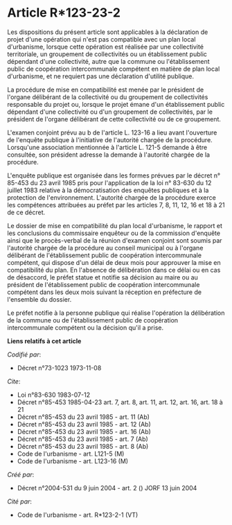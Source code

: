 # Article R*123-23-2

Les dispositions du présent article sont applicables à la déclaration de projet d'une opération qui n'est pas compatible avec
un plan local d'urbanisme, lorsque cette opération est réalisée par une collectivité territoriale, un groupement de
collectivités ou un établissement public dépendant d'une collectivité, autre que la commune ou l'établissement public de
coopération intercommunale compétent en matière de plan local d'urbanisme, et ne requiert pas une déclaration d'utilité
publique.

La procédure de mise en compatibilité est menée par le président de l'organe délibérant de la collectivité ou du groupement
de collectivités responsable du projet ou, lorsque le projet émane d'un établissement public dépendant d'une collectivité ou
d'un groupement de collectivités, par le président de l'organe délibérant de cette collectivité ou de ce groupement.

L'examen conjoint prévu au b de l'article L. 123-16 a lieu avant l'ouverture de l'enquête publique à l'initiative de
l'autorité chargée de la procédure. Lorsqu'une association mentionnée à l'article L. 121-5 demande à être consultée, son
président adresse la demande à l'autorité chargée de la procédure.

L'enquête publique est organisée dans les formes prévues par le décret n° 85-453 du 23 avril 1985 pris pour l'application de
la loi n° 83-630 du 12 juillet 1983 relative à la démocratisation des enquêtes publiques et à la protection de
l'environnement. L'autorité chargée de la procédure exerce les compétences attribuées au préfet par les articles 7, 8, 11,
12, 16 et 18 à 21 de ce décret.

Le dossier de mise en compatibilité du plan local d'urbanisme, le rapport et les conclusions du commissaire enquêteur ou de
la commission d'enquête ainsi que le procès-verbal de la réunion d'examen conjoint sont soumis par l'autorité chargée de la
procédure au conseil municipal ou à l'organe délibérant de l'établissement public de coopération intercommunale compétent,
qui dispose d'un délai de deux mois pour approuver la mise en compatibilité du plan. En l'absence de délibération dans ce
délai ou en cas de désaccord, le préfet statue et notifie sa décision au maire ou au président de l'établissement public de
coopération intercommunale compétent dans les deux mois suivant la réception en préfecture de l'ensemble du dossier.

Le préfet notifie à la personne publique qui réalise l'opération la délibération de la commune ou de l'établissement public
de coopération intercommunale compétent ou la décision qu'il a prise.

**Liens relatifs à cet article**

_Codifié par_:

  - Décret n°73-1023 1973-11-08

_Cite_:

  - Loi n°83-630 1983-07-12
  - Décret n°85-453 1985-04-23 art. 7, art. 8, art. 11, art. 12, art. 16, art. 18 à 21
  - Décret n°85-453 du 23 avril 1985 - art. 11 (Ab)
  - Décret n°85-453 du 23 avril 1985 - art. 12 (Ab)
  - Décret n°85-453 du 23 avril 1985 - art. 16 (Ab)
  - Décret n°85-453 du 23 avril 1985 - art. 7 (Ab)
  - Décret n°85-453 du 23 avril 1985 - art. 8 (Ab)
  - Code de l'urbanisme - art. L121-5 (M)
  - Code de l'urbanisme - art. L123-16 (M)

_Créé par_:

  - Décret n°2004-531 du 9 juin 2004 - art. 2 () JORF 13 juin 2004

_Cité par_:

  - Code de l'urbanisme - art. R*123-2-1 (VT)
